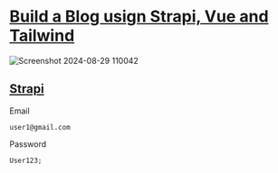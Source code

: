 # [Build a Blog usign Strapi, Vue and Tailwind](https://blog-two-zeta-26.vercel.app/)
![Screenshot 2024-08-29 110042](https://github.com/user-attachments/assets/0dd6d55f-c8ec-4a25-b7a2-e216bda95129)

## [Strapi](https://deploy-strapi.onrender.com/admin/auth/login) 
Email
```
user1@gmail.com
```
Password 
```
User123;
```

